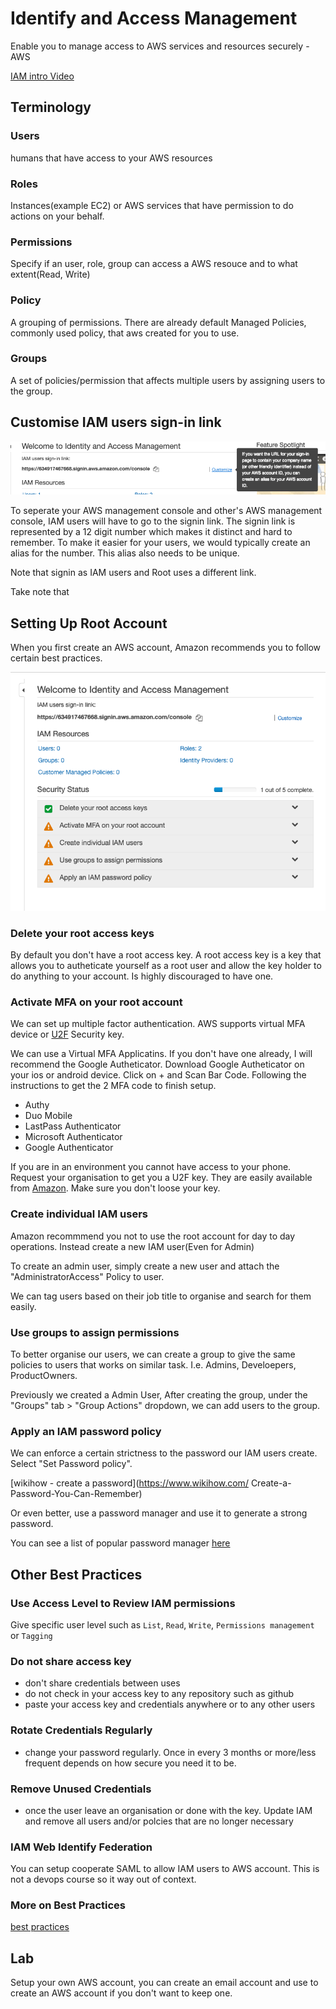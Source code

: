 # Identify and Access Management

Enable you to manage access to AWS services and resources securely - AWS

[IAM intro Video](https://youtu.be/Ul6FW4UANGc)

## Terminology

### Users

humans that have access to your AWS resources

### Roles

Instances(example EC2) or AWS services that have permission to do actions on your behalf.

### Permissions

Specify if an user, role, group can access a AWS resouce and to what extent(Read, Write)

### Policy

A grouping of permissions. There are already default Managed Policies, commonly used policy, that aws created for you to use.

### Groups

A set of policies/permission that affects multiple users by assigning users to the group.

## Customise IAM users sign-in link

![change signin link](_media/customise_signin_link.png)

To seperate your AWS management console and other's AWS management console, IAM users will have to go to the signin link. The signin link is represented by a 12 digit number which makes it distinct and hard to remember. To make it easier for your users, we would typically create an alias for the number. This alias also needs to be unique.

Note that signin as IAM users and Root uses a different link.

Take note that

## Setting Up Root Account

When you first create an AWS account, Amazon recommends you to follow certain best practices.

![Setup](_media/iam_security_status.png)

### Delete your root access keys

By default you don't have a root access key. A root access key is a key that allows you to autheticate yourself as a root user and allow the key holder to do anything to your account. Is highly discouraged to have one.

### Activate MFA on your root account

We can set up multiple factor authentication. AWS supports virtual MFA device or [U2F](https://www.yubico.com/authentication-standards/fido-u2f/) Security key.

We can use a Virtual MFA Applicatins. If you don't have one already, I will recommend the Google Autheticator. Download Google Autheticator on your ios or android device. Click on + and Scan Bar Code. Following the instructions to get the 2 MFA code to finish setup.

- Authy
- Duo Mobile
- LastPass Authenticator
- Microsoft Authenticator
- Google Authenticator

If you are in an environment you cannot have access to your phone. Request your organisation to get you a U2F key. They are easily available from [Amazon](https://www.amazon.com/stores/page/8E6D7A52-6F69-4A70-A07B-4168A9FD33B0?ingress=0&visitId=4e887182-a088-465f-a4b3-b9f1b06da6a1&channel=SLP_FW_21D9BC02-6DFF-4BD7-A77F-4AE207A2AEFD&liveVideoDataUrl=https://amazonlive-portal.amazon.com/v2). Make sure you don't loose your key.

### Create individual IAM users

Amazon recommmend you not to use the root account for day to day operations. Instead create a new IAM user(Even for Admin)

To create an admin user, simply create a new user and attach the "AdministratorAccess" Policy to user.

We can tag users based on their job title to organise and search for them easily.

### Use groups to assign permissions

To better organise our users, we can create a group to give the same policies to users that works on similar task. I.e. Admins, Develoepers, ProductOwners.

Previously we created a Admin User, After creating the group, under the "Groups" tab > "Group Actions" dropdown, we can add users to the group.

### Apply an IAM password policy

We can enforce a certain strictness to the password our IAM users create. Select "Set Password policy".

[wikihow - create a password](https://www.wikihow.com/
Create-a-Password-You-Can-Remember)

Or even better, use a password manager and use it to generate a strong password.

You can see a list of popular password manager [here](https://www.tomsguide.com/us/best-password-managers,review-3785.html)

## Other Best Practices

### Use Access Level to Review IAM permissions

Give specific user level such as `List`, `Read`, `Write`, `Permissions management` or `Tagging`

### Do not share access key

- don't share credentials between uses
- do not check in your access key to any repository such as github
- paste your access key and credentials anywhere or to any other users

### Rotate Credentials Regularly

- change your password regularly. Once in every 3 months or more/less frequent depends on how secure you need it to be.

### Remove Unused Credentials

- once the user leave an organisation or done with the key. Update IAM and remove all users and/or polcies that are no longer necessary

### IAM Web Identify Federation

You can setup cooperate SAML to allow IAM users to AWS account. This is not a devops course so it way out of context.

### More on Best Practices

[best practices](https://docs.aws.amazon.com/IAM/latest/UserGuide/best-practices.html)

## Lab

Setup your own AWS account, you can create an email account and use to create an AWS account if you don't want to keep one.
